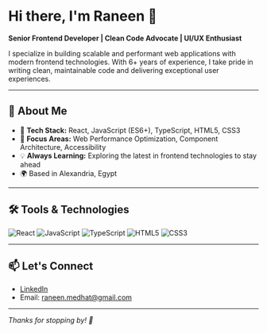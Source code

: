 # Hi there, I'm Raneen 👋

**Senior Frontend Developer | Clean Code Advocate | UI/UX Enthusiast**

I specialize in building scalable and performant web applications with modern frontend technologies. With 6+ years of experience, I take pride in writing clean, maintainable code and delivering exceptional user experiences.

---

## 🌟 About Me
- 🔧 **Tech Stack:** React, JavaScript (ES6+), TypeScript, HTML5, CSS3
- 🎯 **Focus Areas:** Web Performance Optimization, Component Architecture, Accessibility
- 💡 **Always Learning:** Exploring the latest in frontend technologies to stay ahead
- 🌍 Based in Alexandria, Egypt

---


## 🛠️ Tools & Technologies
![React](https://img.shields.io/badge/-React-61DAFB?style=flat&logo=react&logoColor=white)
![JavaScript](https://img.shields.io/badge/-JavaScript-F7DF1E?style=flat&logo=javascript&logoColor=black)
![TypeScript](https://img.shields.io/badge/-TypeScript-3178C6?style=flat&logo=typescript&logoColor=white)
![HTML5](https://img.shields.io/badge/-HTML5-E34F26?style=flat&logo=html5&logoColor=white)
![CSS3](https://img.shields.io/badge/-CSS3-1572B6?style=flat&logo=css3&logoColor=white)

---


## 📫 Let's Connect
- [LinkedIn](https://www.linkedin.com/in/raneen-ossman/)
- Email: raneen.medhat@gmail.com

---

*Thanks for stopping by! 🚀*
